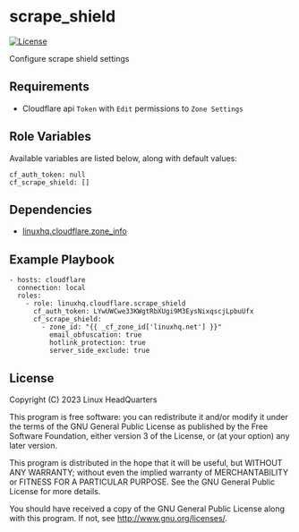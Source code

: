 # scrape\_shield

[![License](https://img.shields.io/badge/license-GPLv3-brightgreen.svg?style=flat)](COPYING)

Configure scrape shield settings

## Requirements

* Cloudflare api `Token` with `Edit` permissions to `Zone Settings`

## Role Variables

Available variables are listed below, along with default values:

    cf_auth_token: null
    cf_scrape_shield: []

## Dependencies

* [linuxhq.cloudflare.zone_info](https://github.com/linuxhq/ansible-collection-cloudflare/tree/main/roles/zone_info)

## Example Playbook

    - hosts: cloudflare
      connection: local
      roles:
        - role: linuxhq.cloudflare.scrape_shield
          cf_auth_token: LYwUWCwe33KWgtRbXUgi9M3EysNixqscjLpbuUfx
          cf_scrape_shield:
            - zone_id: "{{ _cf_zone_id['linuxhq.net'] }}"
              email_obfuscation: true
              hotlink_protection: true
              server_side_exclude: true

## License

Copyright (C) 2023 Linux HeadQuarters

This program is free software: you can redistribute it and/or modify
it under the terms of the GNU General Public License as published by
the Free Software Foundation, either version 3 of the License, or
(at your option) any later version.

This program is distributed in the hope that it will be useful,
but WITHOUT ANY WARRANTY; without even the implied warranty of
MERCHANTABILITY or FITNESS FOR A PARTICULAR PURPOSE. See the
GNU General Public License for more details.

You should have received a copy of the GNU General Public License
along with this program. If not, see <http://www.gnu.org/licenses/>.
